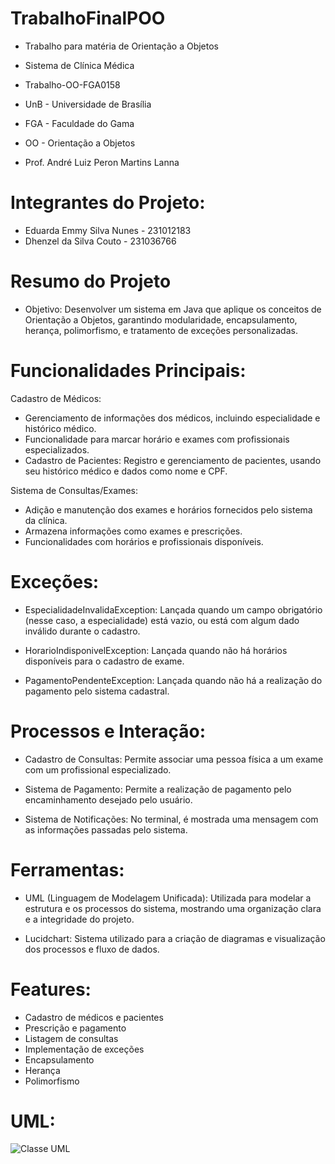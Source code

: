 # TrabalhoFinalPOO
- Trabalho para matéria de Orientação a Objetos
- Sistema de Clínica Médica
- Trabalho-OO-FGA0158

- UnB - Universidade de Brasília
- FGA - Faculdade do Gama
- OO - Orientação a Objetos
- Prof. André Luiz Peron Martins Lanna

# Integrantes do Projeto:
- Eduarda Emmy Silva Nunes - 231012183
- Dhenzel da Silva Couto - 231036766


# Resumo do Projeto
- Objetivo:
Desenvolver um sistema em Java que aplique os conceitos de Orientação a Objetos, garantindo modularidade, encapsulamento, herança, polimorfismo, e tratamento de exceções personalizadas.


# Funcionalidades Principais:
Cadastro de Médicos:

- Gerenciamento de informações dos médicos, incluindo especialidade e histórico médico.
- Funcionalidade para marcar horário e exames com profissionais especializados.
- Cadastro de Pacientes: Registro e gerenciamento de pacientes, usando seu histórico médico e dados como nome e CPF.

Sistema de Consultas/Exames:
- Adição e manutenção dos exames e horários fornecidos pelo sistema da clínica.
- Armazena informações como exames e prescrições.
- Funcionalidades com horários e profissionais disponíveis.



# Exceções:
- EspecialidadeInvalidaException: Lançada quando um campo obrigatório (nesse caso, a especialidade) está vazio, ou está com algum dado inválido durante o cadastro.

- HorarioIndisponivelException: Lançada quando não há horários disponíveis para o cadastro de exame.

- PagamentoPendenteException: Lançada quando não há a realização do pagamento pelo sistema cadastral.

# Processos e Interação:
- Cadastro de Consultas: Permite associar uma pessoa física a um exame com um profissional especializado.

- Sistema de Pagamento: Permite a realização de pagamento pelo encaminhamento desejado pelo usuário.

- Sistema de Notificações: No terminal, é mostrada uma mensagem com as informações passadas pelo sistema.


# Ferramentas:

- UML (Linguagem de Modelagem Unificada): Utilizada para modelar a estrutura e os processos do sistema, mostrando uma organização clara e a integridade do projeto.

- Lucidchart: Sistema utilizado para a criação de diagramas e visualização dos processos e fluxo de dados.

# Features:
- Cadastro de médicos e pacientes
- Prescrição e pagamento
- Listagem de consultas
- Implementação de exceções
- Encapsulamento
- Herança
- Polimorfismo


# UML:

![Classe UML](https://github.com/user-attachments/assets/a5f0eee6-b5ef-40c5-bc9e-1dcea6e8466d)










